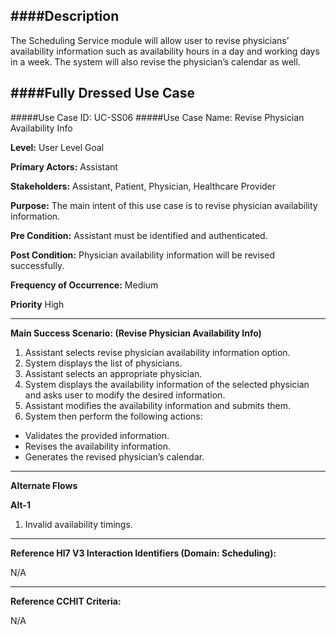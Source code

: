 ####Description
--------------
The Scheduling Service module will allow user to revise physicians’ availability information such as availability hours in a day and working days in a week. The system will also revise the physician’s calendar as well.

####Fully Dressed Use Case
--------------------------

#####Use Case ID: UC-SS06
#####Use Case Name: Revise Physician Availability Info

**Level:**                     User Level Goal

**Primary Actors:**            Assistant

**Stakeholders:**              Assistant, Patient, Physician, Healthcare Provider

**Purpose:**                   The main intent of this use case is to revise physician availability information.

**Pre Condition:**             Assistant must be identified and authenticated.

**Post Condition:**            Physician availability information will be revised successfully.

**Frequency of Occurrence:**   Medium

**Priority**                   High
__________________________________________________________
**Main Success Scenario: (Revise Physician Availability Info)**

1. Assistant selects revise physician availability information option.
2. System displays the list of physicians.
3. Assistant selects an appropriate physician.
4. System displays the availability information of the selected physician and asks user to modify the desired information.
5. Assistant modifies the availability information and submits them.
6. System then perform the following actions:
  * Validates the provided information.
  * Revises the availability information.
  * Generates the revised physician’s calendar.
  
_______________________________________________________________________________
**Alternate Flows** 

**Alt-1**

1. Invalid availability timings.

________________________________________________________________________
**Reference Hl7 V3 Interaction Identifiers (Domain: Scheduling):**

N/A
_______________________________________________________________
**Reference CCHIT Criteria:**

N/A

